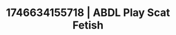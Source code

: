---
categories:
- Tan lines & lingerie
- AI-generated
- Moonlit passion
- Gender-fluid lovers
- ASMR
- Whispers of pleasure
- Cosplay
- Creative kink
image: /assets/images/1746634155718.jpg
layout: post
seo:
  description: Featured content with high-quality Scat Fetish, ABDL Play. HD images
    available.
  keywords: Scat Fetish, ABDL Play
  og_image: /assets/images/1746634155718.jpg
  schema_type: VisualArtwork
tags:
- '#1746634155718'
- ABDL Play
- Scat Fetish
title: 1746634155718 | ABDL Play Scat Fetish
---